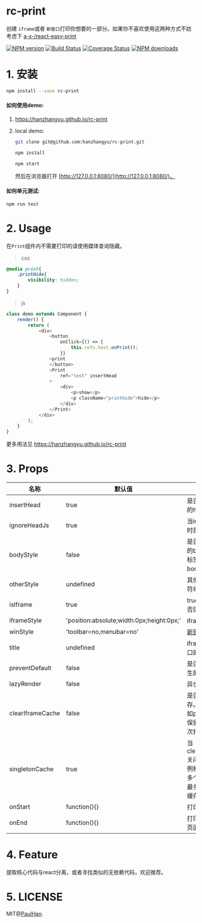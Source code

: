 
# rc-print

创建 `iframe`或者 `新窗口`打印你想要的一部分。如果你不喜欢使用这两种方式不妨考虑下 [a-x-/react-easy-print](https://github.com/a-x-/react-easy-print)

[![NPM version](https://img.shields.io/npm/v/rc-print.svg?style=flat)](https://npmjs.org/package/rc-print)
[![Build Status](https://www.travis-ci.org/hanzhangyu/rc-print.svg?branch=master)](https://www.travis-ci.org/hanzhangyu/rc-print)
[![Coverage Status](https://coveralls.io/repos/github/hanzhangyu/rc-print/badge.svg?branch=master)](https://coveralls.io/github/hanzhangyu/rc-print?branch=master)
[![NPM downloads](http://img.shields.io/npm/dm/rc-print.svg?style=flat)](https://npmjs.org/package/rc-print)

# 1. 安装

```sh
npm install --save rc-print
```

#### 如何使用demo:
1. https://hanzhangyu.github.io/rc-print
2. local demo:
    
    ```sh
    git clone git@github.com:hanzhangyu/rc-print.git
    
    npm install
    
    npm start
    ```
    
    然后在浏览器打开 [http://127.0.0.1:8080/](http://127.0.0.1:8080/)。

#### 如何单元测试:

```sh
npm run test
```


# 2. Usage  

在`Print`组件内不需要打印的请使用媒体查询隐藏。
> css
```css
@media print{
    .printHide{
        visibility: hidden;
    }
}
```
> js
```js
class demo extends Component {
    render() {
        return (
            <div>
                <button
                    onClick={() => {
                        this.refs.test.onPrint();
                    }}
                >print
                </button>
                <Print
                    ref="test" insertHead
                >
                    <div>
                        <p>show</p>
                        <p className="printHide">hide</p>
                    </div>
                </Print>
            </div>
        );
    }
}
```

更多用法见 https://hanzhangyu.github.io/rc-print

# 3. Props
| 名称          | 默认值                      | 描述                      |
| -----------   | ----------------------------| --------------------------- |
| insertHead    | true              |   是否插入目前页面的head标签              |
| ignoreHeadJs    | true              |   当insertHead启用时是否屏蔽JS文件              |
| bodyStyle     | false              |    是否插入目前页面的body中的style标签（不推荐写在body中）               | 
| otherStyle    | undefined              |  其他的样式作为字符串插入head最后              |
| isIframe      | true     |   true使用iframe，否则使用新窗口     |
| iframeStyle   | 'position:absolute;width:0px;height:0px;'   |   iframe的样式   |
| winStyle      | 'toolbar=no,menubar=no'          |   [新窗口的初始样式](https://developer.mozilla.org/en-US/docs/Web/API/Window/open#Window_features)          |
| title         | undefined                      |  iframe或者新建窗口的title                     |
| preventDefault| false                      |  是否替换浏览器原生的打印快捷键                      |
| lazyRender    | false                      |  异步渲染                      |
| clearIframeCache    | false                      |  是否清理dom缓存。否的情况下，如props为改变将保留并直接使用上次打印留下的dom                      |
| singletonCache    | true                      |  当clearIframeCache关闭时生效。类单例模式，当界面有多个打印组件时，最多允许保留一个缓存                      |
| onStart    | function(){}                      |  打印渲染开始                      |
| onEnd    | function(){}                      |  打印渲染结束并且页面加载完成                    |
# 4. Feature
提取核心代码与react分离，或者寻找类似的无依赖代码，欢迎推荐。

# 5. LICENSE
MIT@[PaulHan](https://github.com/hanzhangyu).


